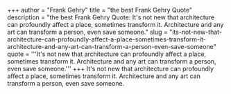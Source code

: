 +++
author = "Frank Gehry"
title = "the best Frank Gehry Quote"
description = "the best Frank Gehry Quote: It's not new that architecture can profoundly affect a place, sometimes transform it. Architecture and any art can transform a person, even save someone."
slug = "its-not-new-that-architecture-can-profoundly-affect-a-place-sometimes-transform-it-architecture-and-any-art-can-transform-a-person-even-save-someone"
quote = '''It's not new that architecture can profoundly affect a place, sometimes transform it. Architecture and any art can transform a person, even save someone.'''
+++
It's not new that architecture can profoundly affect a place, sometimes transform it. Architecture and any art can transform a person, even save someone.
